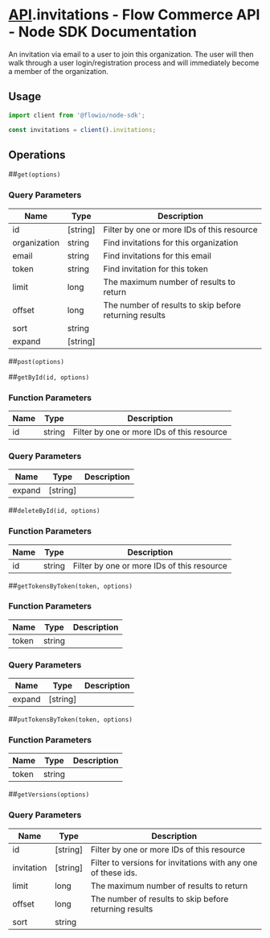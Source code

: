 # [API](README.md).invitations - Flow Commerce API - Node SDK Documentation

An invitation via email to a user to join this organization. The user will then walk through a user login/registration process and will immediately become a member of the organization.

## Usage

```JavaScript
import client from '@flowio/node-sdk';

const invitations = client().invitations;
```

## Operations

##`get(options)`


### Query Parameters

| Name  | Type | Description |
| ---- | ---- | ---- |
| id | [string] | Filter by one or more IDs of this resource |
| organization | string | Find invitations for this organization |
| email | string | Find invitations for this email |
| token | string | Find invitation for this token |
| limit | long | The maximum number of results to return |
| offset | long | The number of results to skip before returning results |
| sort | string |  |
| expand | [string] |  |

##`post(options)`



##`getById(id, options)`

### Function Parameters

| Name  | Type | Description |
| ---- | ---- | ---- |
| id | string | Filter by one or more IDs of this resource |

### Query Parameters

| Name  | Type | Description |
| ---- | ---- | ---- |
| expand | [string] |  |

##`deleteById(id, options)`

### Function Parameters

| Name  | Type | Description |
| ---- | ---- | ---- |
| id | string | Filter by one or more IDs of this resource |


##`getTokensByToken(token, options)`

### Function Parameters

| Name  | Type | Description |
| ---- | ---- | ---- |
| token | string |  |

### Query Parameters

| Name  | Type | Description |
| ---- | ---- | ---- |
| expand | [string] |  |

##`putTokensByToken(token, options)`

### Function Parameters

| Name  | Type | Description |
| ---- | ---- | ---- |
| token | string |  |


##`getVersions(options)`


### Query Parameters

| Name  | Type | Description |
| ---- | ---- | ---- |
| id | [string] | Filter by one or more IDs of this resource |
| invitation | [string] | Filter to versions for invitations with any one of these ids. |
| limit | long | The maximum number of results to return |
| offset | long | The number of results to skip before returning results |
| sort | string |  |

